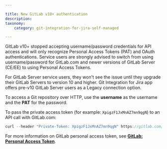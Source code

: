 ```yaml
---

title: New GitLab v10+ authentication
description:
taxonomy:
    category: git-integration-for-jira-self-managed

---
```

GitLab v10+ stopped accepting username/password credentials for API access and will only recognize Personal Access Tokens (PAT) and OAuth authentications. Service users are strongly advised to switch from using username/password for GitLab.com and newer versions of GitLab Server (CE/EE) to using Personal Access Tokens.

For GitLab Server service users, they won't see the issue until they upgrade their GitLab Servers to version 10 and higher. Git Integration for Jira app offers pre-v10 GitLab Server users as a Legacy connection option.

To access a Git repository over HTTP, use the **username** as the username and the **PAT** for the password.

To pass the private access token (for example: `XpigzF1JxMnAZ7mn9qgN`) to an API call with GitLab.com:

```java
curl --header "Private-Token: XpigzF1JxMnAZ7mn9qgN" https://gitlab.com/api/v4/projects?membership=true
```


For more information on GitLab personal access token, see [**GitLab: Personal Access Token**](https://docs.gitlab.com/ce/user/profile/personal_access_tokens.html).


